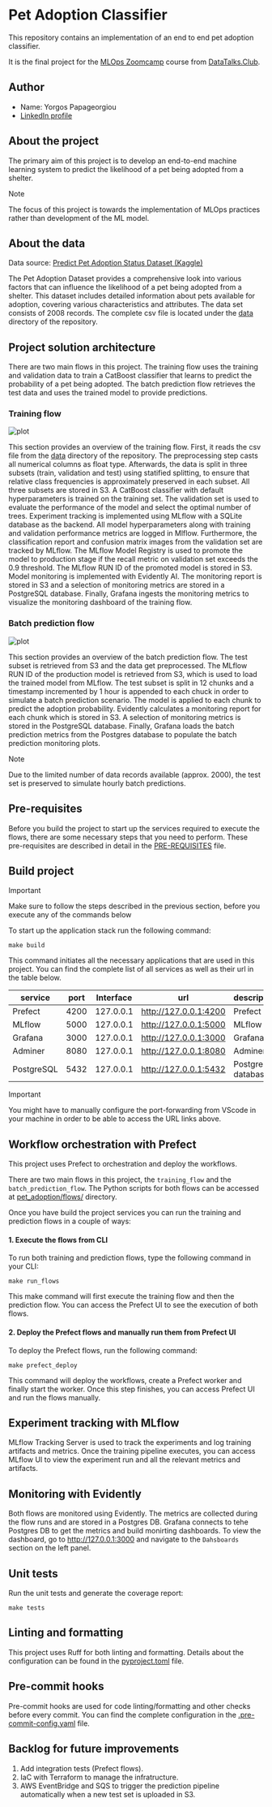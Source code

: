 # Pet Adoption Classifier
This repository contains an implementation of an end to end pet adoption classifier.

It is the final project for the [MLOps Zoomcamp](https://github.com/DataTalksClub/mlops-zoomcamp) course from [DataTalks.Club](https://datatalks.club/).

## Author
- Name: Yorgos Papageorgiou
- [LinkedIn profile](https://www.linkedin.com/in/yorgos-papageorgiou-137312107/)

## About the project

The primary aim of this project is to develop an end-to-end machine learning system to predict the likelihood of a pet being adopted from a shelter.

> [!NOTE]
> The focus of this project is towards the implementation of MLOps practices rather than development of the ML model.

## About the data

Data source: [Predict Pet Adoption Status Dataset (Kaggle)](https://www.kaggle.com/datasets/rabieelkharoua/predict-pet-adoption-status-dataset/data)

The Pet Adoption Dataset provides a comprehensive look into various factors that can influence the likelihood of a pet being adopted from a shelter. This dataset includes detailed information about pets available for adoption, covering various characteristics and attributes. The data set consists of 2008 records. The complete csv file is located under the [data](data) directory of the repository.

## Project solution architecture

There are two main flows in this project. The training flow uses the training and validation data to train a CatBoost classifier that learns to predict the probability of a pet being adopted. The batch prediction flow retrieves the test data and uses the trained model to provide predictions.

### Training flow
![plot](images/training_flow.drawio.png)

This section provides an overview of the training flow. First, it reads the csv file from the [data](data) directory of the repository. The preprocessing step casts all numerical columns as float type. Afterwards, the data is split in three subsets (train, validation and test) using statified splitting, to ensure that relative class frequencies is approximately preserved in each subset. All three subsets are stored in S3. A CatBoost classifier with default hyperparameters is trained on the training set. The validation set is used to evaluate the performance of the model and select the optimal number of trees. Experiment tracking is implemented using MLflow with a SQLite database as the backend. All model hyperparameters along with training and validation performance metrics are logged in Mlflow. Furthermore, the classification report and confusion matrix images from the validation set are tracked by MLflow. The MLflow Model Registry is used to promote the model to production stage if the recall metric on validation set exceeds the 0.9 threshold. The MLflow RUN ID of the promoted model is stored in S3. Model monitoring is implemented with Evidently AI. The monitoring report is stored in S3 and a selection of monitoring metrics are stored in a PostgreSQL database. Finally, Grafana ingests the monitoring metrics to visualize the monitoring dashboard of the training flow.

### Batch prediction flow
![plot](images/prediction_flow.drawio.png)

This section provides an overview of the batch prediction flow. The test subset is retrieved from S3 and the data get preprocessed. The MLflow RUN ID of the production model is retrieved from S3, which is used to load the trained model from MLflow. The test subset is split in 12 chunks and a timestamp incremented by 1 hour is appended to each chuck in order to simulate a batch prediction scenario. The model is applied to each chunk to predict the adoption probability. Evidently calculates a monitoring report for each chunk which is stored in S3. A selection of monitoring metrics is stored in the PostgreSQL database. Finally, Grafana loads the batch prediction metrics from the Postgres database to populate the batch prediction monitoring plots.

> [!NOTE]
> Due to the limited number of data records available (approx. 2000), the test set is preserved to simulate hourly batch predictions.

## Pre-requisites

Before you build the project to start up the services required to execute the flows, there are some necessary steps that you need to perform. These pre-requisites are described in detail in the [PRE-REQUISITES](./PRE-REQUISITES.md) file.

## Build project

> [!IMPORTANT]
> Make sure to follow the steps described in the previous section, before you execute any of the commands below

To start up the application stack run the following command:
```
make build
```
This command initiates all the necessary applications that are used in this project. You can find the complete list of all services as well as their url in the table below.

|   service   | port  | Interface  |          url           |       description       |
|------------ |------ |----------- |----------------------- |------------------------ |
| Prefect     | 4200  | 127.0.0.1  | http://127.0.0.1:4200  | Prefect UI              |
| MLflow      | 5000  | 127.0.0.1  | http://127.0.0.1:5000  | MLflow UI               |
| Grafana     | 3000  | 127.0.0.1  | http://127.0.0.1:3000  | Grafana UI              |
| Adminer     | 8080  | 127.0.0.1  | http://127.0.0.1:8080  | Adminer UI              |
| PostgreSQL  | 5432  | 127.0.0.1  | http://127.0.0.1:5432  | Postgres database       |


> [!IMPORTANT]
> You might have to manually configure the port-forwarding from VScode in your machine in order to be able to access the URL links above.


## Workflow orchestration with Prefect
This project uses Prefect to orchestration and deploy the workflows.

There are two main flows in this project, the `training_flow` and the `batch_prediction_flow`. The Python scripts for both flows can be accessed at [pet_adoption/flows/](pet_adoption/flows/) directory.

Once you have build the project services you can run the training and prediction flows in a couple of ways:

#### 1. Execute the flows from CLI

To run both training and prediction flows, type the following command in your CLI:
```
make run_flows
```
This make command will first execute the training flow and then the prediction flow. You can access the Prefect UI to see the execution of both flows.


#### 2. Deploy the Prefect flows and manually run them from Prefect UI

To deploy the Prefect flows, run the following command:
```
make prefect_deploy
```
This command will deploy the workflows, create a Prefect worker and finally start the worker. Once this step finishes, you can access Prefect UI and run the flows manually.

## Experiment tracking with MLflow
MLflow Tracking Server is used to track the experiments and log training artifacts and metrics. Once the training pipeline executes, you can access MLflow UI to view the experiment run and all the relevant metrics and artifacts.

## Monitoring with Evidently

Both flows are monitored using Evidently. The metrics are collected during the flow runs and are stored in a Postgres DB. Grafana connects to tehe Postgres DB to get the metrics and build monirting dashboards. To view the dashboard, go to http://127.0.0.1:3000 and navigate to the `Dahsboards` section on the left panel.

## Unit tests
Run the unit tests and generate the coverage report:
```
make tests
```

## Linting and formatting
This project uses Ruff for both linting and formatting. Details about the configuration can be found in the [pyproject.toml](pyproject.toml) file.

## Pre-commit hooks
Pre-commit hooks are used for code linting/formatting and other checks before every commit. You can find the complete configuration in the [.pre-commit-config.yaml](.pre-commit-config.yaml) file.

## Backlog for future improvements
1. Add integration tests (Prefect flows).
2. IaC with Terraform to manage the infratructure.
3. AWS EventBridge and SQS to trigger the prediction pipeline automatically when a new test set is uploaded in S3.
